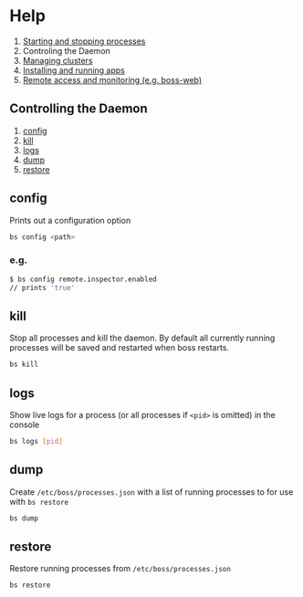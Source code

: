 # Help

1. [Starting and stopping processes](processes.md)
1. Controling the Daemon
1. [Managing clusters](clusters.md)
1. [Installing and running apps](apps.md)
1. [Remote access and monitoring (e.g. boss-web)](remote.md)

## Controlling the Daemon

1. [config](#config)
1. [kill](#kill)
1. [logs](#logs)
1. [dump](#dump)
1. [restore](#restore)

## config

Prints out a configuration option

```sh
bs config <path>
```

### e.g.

```sh
$ bs config remote.inspector.enabled
// prints 'true'
```

## kill

Stop all processes and kill the daemon.  By default all currently running processes will be saved and restarted when boss restarts.

```sh
bs kill
```

## logs

Show live logs for a process (or all processes if `<pid>` is omitted) in the console

```sh
bs logs [pid]
```

## dump

Create `/etc/boss/processes.json` with a list of running processes to for use with `bs restore`

```sh
bs dump
```

## restore

Restore running processes from `/etc/boss/processes.json`

```sh
bs restore
```
